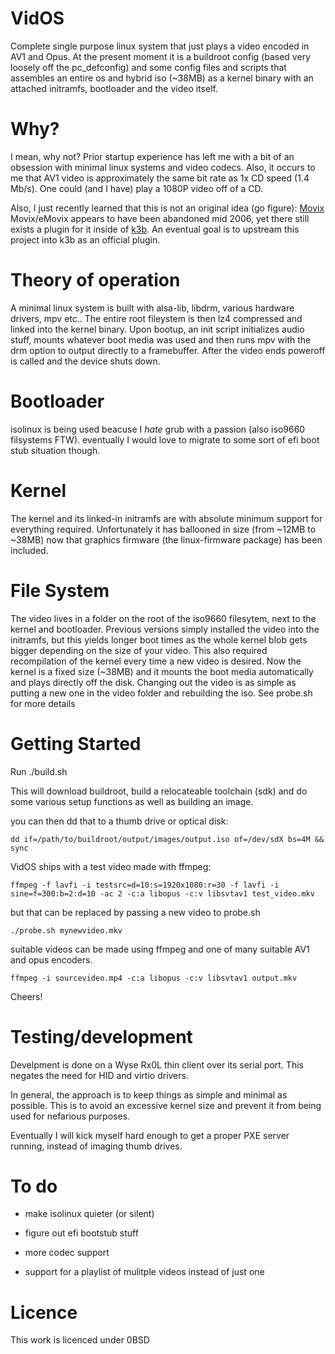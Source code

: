 # VidOS

Complete single purpose linux system that just plays a video encoded in AV1 and Opus.
At the present moment it is a buildroot config (based very loosely off the pc_defconfig)
and some config files and scripts that assembles an entire os and hybrid iso (~38MB)
as a kernel binary with an attached initramfs, bootloader and the video itself. 

# Why?

I mean, why not?
Prior startup experience has left me with a bit of an obsession with minimal linux systems and video codecs.
Also, it occurs to me that AV1 video is approximately the same bit rate as 1x CD speed (1.4 Mb/s).
One could (and I have) play a 1080P video off of a CD. 

Also, I just recently learned that this is not an original idea (go figure): [Movix](http://movix.sourceforge.net/Docs/eMoviX/countries/en/main.html)
Movix/eMovix appears to have been abandoned mid 2006, yet there still exists a plugin for it inside of [k3b](https://apps.kde.org/k3b/).
An eventual goal is to upstream this project into k3b as an official plugin.

# Theory of operation

A minimal linux system is built with alsa-lib, libdrm, various hardware drivers, 
mpv etc..
The entire root fileystem is then lz4 compressed and linked into the kernel binary.
Upon bootup, an init script initializes audio stuff, mounts whatever boot media was used and then runs mpv with the drm option to output directly to a framebuffer.
After the video ends poweroff is called and the device shuts down.

# Bootloader

isolinux is being used beacuse I *hate* grub with a passion (also iso9660 filsystems FTW).
eventually I would love to migrate to some sort of efi boot stub situation though.

# Kernel

The kernel and its linked-in initramfs are with absolute minimum support for everything required. 
Unfortunately it has ballooned in size (from ~12MB to ~38MB) now that graphics firmware (the linux-firmware package) has been included.


# File System 

The video lives in a folder on the root of the iso9660 filesytem, next to the kernel and bootloader.
Previous versions simply installed the video into the initramfs,
but this yields longer boot times as the whole kernel blob gets bigger depending on the size of your video.
This also required recompilation of the kernel every time a new video is desired.
Now the kernel is a fixed size (~38MB) and it mounts the boot media automatically and plays directly off the disk.
Changing out the video is as simple as putting a new one in the video folder and rebuilding the iso. See probe.sh for more details

# Getting Started

Run ./build.sh 

This will download buildroot, build a relocateable toolchain (sdk) 
and do some various setup functions as well as building an image.

you can then dd that to a thumb drive or optical disk:

`dd if=/path/to/buildroot/output/images/output.iso of=/dev/sdX bs=4M && sync`

VidOS ships with a test video made with ffmpeg:

`ffmpeg -f lavfi -i testsrc=d=10:s=1920x1080:r=30 -f lavfi -i sine=f=300:b=2:d=10 -ac 2 -c:a libopus -c:v libsvtav1 test_video.mkv`

but that can be replaced by passing a new video to probe.sh 

`./probe.sh mynewvideo.mkv`

suitable videos can be made using ffmpeg and one of many suitable AV1 and 
opus encoders. 

`ffmpeg -i sourcevideo.mp4 -c:a libopus -c:v libsvtav1 output.mkv`

Cheers!


# Testing/development

Develpment is done on a Wyse Rx0L thin client over its serial port.
This negates the need for HID and virtio drivers.

In general, the approach is to keep things as simple and minimal as possible.
This is to avoid an excessive kernel size and prevent it from being used for nefarious purposes.

Eventually I will kick myself hard enough to get a proper PXE server running, instead of imaging thumb drives.

# To do

* make isolinux quieter (or silent)

* figure out efi bootstub stuff

* more codec support

* support for a playlist of mulitple videos instead of just one


# Licence 

This work is licenced under 0BSD

